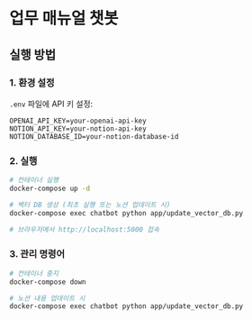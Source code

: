 # 업무 매뉴얼 챗봇

## 실행 방법

### 1. 환경 설정
`.env` 파일에 API 키 설정:
```env
OPENAI_API_KEY=your-openai-api-key
NOTION_API_KEY=your-notion-api-key
NOTION_DATABASE_ID=your-notion-database-id
```

### 2. 실행
```bash
# 컨테이너 실행
docker-compose up -d

# 벡터 DB 생성 (최초 실행 또는 노션 업데이트 시)
docker-compose exec chatbot python app/update_vector_db.py

# 브라우저에서 http://localhost:5000 접속
```

### 3. 관리 명령어
```bash
# 컨테이너 중지
docker-compose down

# 노션 내용 업데이트 시
docker-compose exec chatbot python app/update_vector_db.py
```